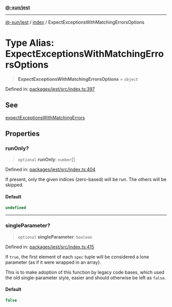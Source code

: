 [**@-xun/jest**](../../README.md)

***

[@-xun/jest](../../README.md) / [index](../README.md) / ExpectExceptionsWithMatchingErrorsOptions

# Type Alias: ExpectExceptionsWithMatchingErrorsOptions

> **ExpectExceptionsWithMatchingErrorsOptions** = `object`

Defined in: [packages/jest/src/index.ts:397](https://github.com/Xunnamius/test-utils/blob/222bee1f31e620fb1ced6fb601c15b3b378df287/packages/jest/src/index.ts#L397)

## See

[expectExceptionsWithMatchingErrors](../functions/expectExceptionsWithMatchingErrors.md)

## Properties

### runOnly?

> `optional` **runOnly**: `number`[]

Defined in: [packages/jest/src/index.ts:404](https://github.com/Xunnamius/test-utils/blob/222bee1f31e620fb1ced6fb601c15b3b378df287/packages/jest/src/index.ts#L404)

If present, only the given indices (zero-based) will be run. The others
will be skipped.

#### Default

```ts
undefined
```

***

### singleParameter?

> `optional` **singleParameter**: `boolean`

Defined in: [packages/jest/src/index.ts:415](https://github.com/Xunnamius/test-utils/blob/222bee1f31e620fb1ced6fb601c15b3b378df287/packages/jest/src/index.ts#L415)

If `true`, the first element of each `spec` tuple will be considered a
lone parameter (as if it were wrapped in an array).

This is to make adoption of this function by legacy code bases, which
used the old single-parameter style, easier and should otherwise be
left as `false`.

#### Default

```ts
false
```

